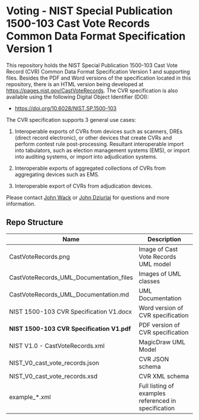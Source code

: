 # Voting - NIST Special Publication 1500-103 Cast Vote Records Common Data Format Specification Version 1

This repository holds the NIST Special Publication 1500-103 Cast Vote Record (CVR) Common Data Format Specification Version 1 and supporting files. Besides the PDF and Word versions of the specification located in this repository, there is an HTML version being developed at https://pages.nist.gov/CastVoteRecords. The CVR specification is also available using the following Digital Object Identifier (DOI):

- https://doi.org/10.6028/NIST.SP.1500-103

The CVR specification supports 3 general use cases:

1. Interoperable exports of CVRs from devices such as scanners, DREs (direct record electronic), or other devices that create CVRs and perform contest rule post-processing. Resultant interoperable import into tabulators, such as election management systems (EMS), or import into auditing systems, or import into adjudication systems.

2. Interoperable exports of aggregated collections of CVRs from aggregating devices such as EMS.

3. Interoperable export of CVRs from adjudication devices.


Please contact [John Wack](mailto:john.wack@nist.gov) or [John Dziurlaj](mailto:john@hiltonroscoe.com) for questions and more information.

## Repo Structure

|Name     |Description                                         |
|---------|----------------------------------------------------|
|CastVoteRecords.png|Image of Cast Vote Records UML model          |
|CastVoteRecords_UML_Documentation_files|Images of UML classes|
|CastVoteRecords_UML_Documentation.md|UML Documentation        |
|NIST 1500-103 CVR Specification V1.docx|Word version of CVR specification|
|**NIST 1500-103 CVR Specification V1.pdf**|PDF version of CVR specification|
|NIST V1.0 - CastVoteRecords.xml|MagicDraw UML Model           |
|NIST_V0_cast_vote_records.json|CVR JSON schema                    |
|NIST_V0_cast_vote_records.xsd|CVR XML schema                      |
|example_*.xml|Full listing of examples referenced in specification|
